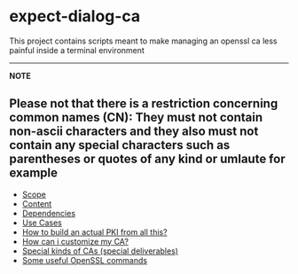 # expect-dialog-ca
This project contains scripts meant to make managing an openssl ca less painful inside a terminal environment

---
**NOTE**

Please not that there is a restriction concerning common names (CN): They must not contain non-ascii characters and they also must not contain any special characters such as parentheses or quotes of any kind or umlaute for example
---

* [Scope](scope.md)
* [Content](content.md)
* [Dependencies](dependencies.md)
* [Use Cases](usecases.md)
* [How to build an actual PKI from all this?](buildpki.md)
* [How can i customize my CA?](customizeca.md)
* [Special kinds of CAs (special deliverables)](specialdeliverables.md)
* [Some useful OpenSSL commands](sslcommands.md)

